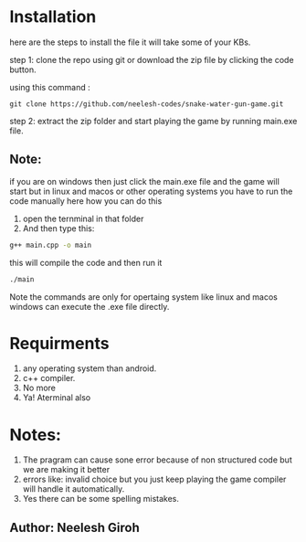 # Installation

here are the steps to install the file it will take some of your KBs.

step 1: clone the repo using git or download the zip file by clicking the code button.

using this command :
```git
git clone https://github.com/neelesh-codes/snake-water-gun-game.git
```
step 2: extract the zip folder and start playing the game by running main.exe file.

## Note:
 if you are on windows then just click the main.exe file and the game will start but in linux and macos or other operating systems you have to run the code manually here how you can do this 
 1. open the ternminal in that folder
 2. And then type this:

```bash
g++ main.cpp -o main
```
this will compile the code and then run it 
```bash
./main
```
Note the commands are only for opertaing system like linux and macos windows can execute the .exe file directly.
# Requirments

1. any operating system than android.
2. c++ compiler.
3. No more
4. Ya! Aterminal also

# Notes:
1. The pragram can cause sone error because of non structured code but we are making it better
2. errors like: invalid choice but you just keep playing the game compiler will handle it automatically.
3. Yes there can be some spelling mistakes.

## Author: Neelesh Giroh
